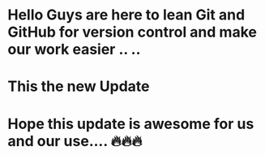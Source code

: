 # Hello Guys are here to lean Git and GitHub for version control and make our work easier .. .. 
# This the new Update
# Hope this update is awesome for us and our use.... 🔥🔥🔥